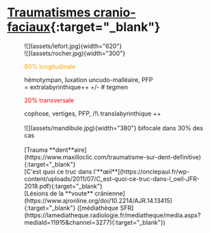 # [Traumatismes cranio-faciaux](https://onclepaul.fr/wp-content/uploads/2011/07/Trauma-cranio-enc%C3%A9phalique-2018.pdf){:target="_blank"}

<figure markdown="span">
    ![](assets/lefort.jpg){width="620"}  
    </br>
    ![](assets/rocher.jpg){width="300"}
    <p style="color:orange;">80% longitudinale</p> hémotympan, luxation uncudo-malléaire, PFP </br> = extralabyrinthique++ +/- # tegmen
    <p style="color:red;">20% transversale</p> cophose, vertiges, PFP, /!\ translabyrinthique ++  
    </br></br>
    ![](assets/mandibule.jpg){width="380"}
    bifocale dans 30% des cas  
    </br></br>
    [Trauma **dent**aire](https://www.maxilloclic.com/traumatisme-sur-dent-definitive){:target="_blank"}  
    </br>
    [C'est quoi ce truc dans l'**œil**](https://onclepaul.fr/wp-content/uploads/2011/07/C_est-quoi-ce-truc-dans-l_oeil-JFR-2018.pdf){:target="_blank"}  
    </br>
    [Lésions de la **voute** crânienne](https://www.ajronline.org/doi/10.2214/AJR.14.13415){:target="_blank"} ([médiathèque SFR](https://lamediatheque.radiologie.fr/mediatheque/media.aspx?mediaId=11915&channel=3277){:target="_blank"})
</figure>

